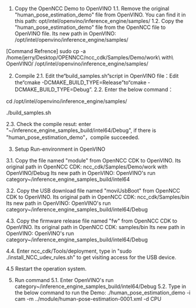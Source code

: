 1. Copy the OpenNCC Demo to OpenVINO
1.1. Remove the original "human_pose_estimation_demo" file from OpenVINO.
You can find it in this path: opt/intel/openvino/inference_engine/samples/
1.2. Copy the "human_pose_estimation_demo" file from the OpenNCC file to OpenVINO file.
Its new path in OpenVINO: /opt/intel/openvino/inference_engine/samples/

[Command Refrence] 
sudo cp -a /home/jerry/Desktop/OPENNCC/ncc_cdk/Samples/Demo/work\ with\ OpenVINO/  /opt/intel/openvino/inference_engine/samples/

2. Compile
2.1. Edit the“build_samples.sh”script in OpenVINO file：Edit the“cmake -DCMAKE_BUILD_TYPE=Release”to“cmake -DCMAKE_BUILD_TYPE=Debug”.
2.2. Enter the below command：

cd /opt/intel/openvino/inference_engine/samples/

./build_samples.sh

2.3. Check the compile resut: enter "~/inference_engine_samples_build/intel64/Debug", if there is "human_pose_estimation_demo"，compile succeeded.

3. Setup Run-environment in OpenVINO

3.1. Copy the file named "module" from OpenNCC CDK to OpenVINO.
Its original path in OpenNCC CDK: ncc_cdk/Samples/Demo/work with OpenVINO/Debug
Its new path in OpenVINO: OpenVINO's run category~/inference_engine_samples_build/intel64

3.2. Copy the USB download file named "moviUsbBoot" from OpenNCC CDK to OpenVINO.
Its original path in OpenNCC CDK: ncc_cdk/Samples/bin
Its new path in OpenVINO: OpenVINO's run category~/inference_engine_samples_build/intel64/Debug

4.3. Copy the firmware release file named "fw" from OpenNCC CDK to OpenVINO.
Its original path in OpenNCC CDK: samples/bin
Its new path in OpenVINO: OpenVINO's run category~/inference_engine_samples_build/intel64/Debug

4.4. Enter ncc_cdk/Tools/deployment, type in "sudo ./install_NCC_udev_rules.sh" to get visiting access for the USB device.

4.5 Restart the operation system.

5. Run command
5.1. Enter OpenVINO's run category~/inference_engine_samples_build/intel64/Debug
5.2. Type in the below command to run the Demo:
./human_pose_estimation_demo -i cam -m ../module/human-pose-estimation-0001.xml -d CPU
